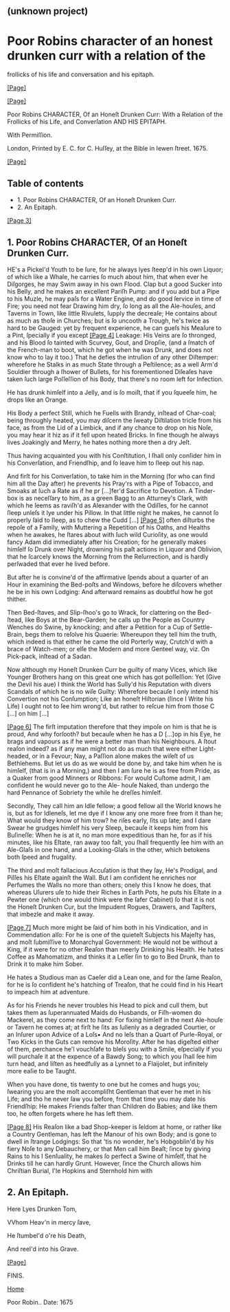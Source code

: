 ## (unknown project)

# Poor Robins character of an honest drunken curr with a relation of the
frollicks of his life and conversation and his epitaph.

[[Page]](http://eebo.chadwyck.com/downloadtiff?vid=43177&page=1)

[[Page]](http://eebo.chadwyck.com/downloadtiff?vid=43177&page=1)

Poor Robins CHARACTER, Of an Honeſt Drunken Curr: With a Relation of the
Frollicks of his Life, and Converſation AND HIS EPITAPH.

With Permiſſion.

London, Printed by E. C. for C. Huſſey, at the Bible in Iewen ſtreet. 1675.

[[Page]](http://eebo.chadwyck.com/downloadtiff?vid=43177&page=2)

## Table of contents

  * 1\. Poor Robins CHARACTER, Of an Honeſt Drunken Curr.
  * 2\. An Epitaph.

[[Page 3]](http://eebo.chadwyck.com/downloadtiff?vid=43177&page=2)

## 1\. Poor Robins CHARACTER, Of an Honeſt Drunken Curr.

HE's a Pickel'd Youth to be ſure, for he always lyes ſteep'd in his own
Liquor; of which like a Whale, he carries ſo much about him, that when ever he
Diſgorges, he may Swim away in his own Flood. Clap but a good Sucker into his
Belly, and he makes an excellent Pariſh Pump: and if you add but a Pipe to his
Muzle, he may paſs for a Water En­gine, and do good ſervice in time of Fire;
you need not fear Drawing him dry, ſo long as all the Ale-houſes, and Taverns
in Town, like little Rivulets, ſupply the decreaſe; He contains about as much
as thoſe in Churches; but is ſo uncooth a Trough, he's twice as hard to be
Gauged: yet by frequent experience, he can gueſs his Meaſure to a Pint,
ſpecially if you ex­cept [[Page
4]](http://eebo.chadwyck.com/downloadtiff?vid=43177&page=3) Leakage: His Veins
are ſo thronged, and his Blood ſo tainted with Scurvey, Gout, and Dropſie,
(and a ſmatch of the French-man to boot, which he got when he was Drunk, and
does not know who to lay it too.) That he defies the intruſion of any other
Diſtemper: wherefore he Stalks in as much State through a Peſti­lence; as a
well Arm'd Souldier through a ſhower of Bul­lets, for his forementioned
Diſeaſes have taken ſuch large Poſſeſſion of his Body, that there's no room
left for Infection.

He has drunk himſelf into a Jelly, and is ſo moiſt, that if you ſqueeſe him,
he drops like an Orange.

His Body a perfect Still, which he Fuells with Bran­dy, inſtead of Char-coal;
being throughly heated, you may diſcern the ſweaty Diſtilation tricle from his
face, as from the Lid of a Limbick, and if any chance to drop on his Noſe, you
may hear it hiz as if it fell u­pon heated Bricks. In fine though he always
lives Joak­ingly and Merry, he hates nothing more then a dry Jeſt.

Thus having acquainted you with his Conſtitution, I ſhall only conſider him in
his Converſation, and Friendſhip, and ſo leave him to ſleep out his nap.

And firſt for his Converſation, to take him in the Morning (for who can find
him all the Day after) he prevents his Pray'rs with a Pipe of Tobacco, and
Smoaks at ſuch a Rate as if he pr [...]fer'd Sacrifice to De­votion. A Tinder-
box is as neceſſary to him, as a green Bagg to an Atturney's Clark, with which
he ſeems as raviſh'd as Alexander with the Odiſſes, for he cannot ſleep unleſs
it lye under his Pillow. In that little night he makes, he cannot ſo properly
ſaid to ſleep, as to chew the Cudd  [...] [[Page
5]](http://eebo.chadwyck.com/downloadtiff?vid=43177&page=3) often diſturbs the
repoſe of a Family, with Muttering a Repetition of his Oaths, and Healths when
he awakes, he ſtares about with ſuch wild Curioſity, as one would fancy Adam
did immediately after his Creation; for he generally makes himſelf ſo Drunk
over Night, drown­ing his paſt actions in Liquor and Oblivion, that he
ſcarcely knows the Morning from the Reſurrection, and is hardly perſwaded that
ever he lived before.

But after he is convine'd of the affirmative ſpends a­bout a quarter of an
Hour in examining the Bed-poſts and Windows, before he diſcovers whether he be
in his own Lodging: And afterward remains as doubtful how he got thither.

Then Bed-ſtaves, and Slip-ſhoo's go to Wrack, for clattering on the Bed-ſtead,
like Boys at the Bear-Garden; he calls up the People as Country Wenches do
Swine, by knocking; and after a Petition for a Cup of Settle-Brain, begs them
to reſolve his Quaerie: Whereupon they tell him the truth, which indeed is
that either he came the old Porterly way, Crutch'd with a brace of Watch-men;
or elſe the Modern and more Genteel way, viz. On Pick-pack, inſtead of a
Sadan.

Now although my Honeſt Drunken Curr be guilty of many Vices, which like
Younger Brothers hang on this great one which has got poſſeſſion: Yet (Give
the De­vil his aue) I think the World has Sully'd his Repu­tation with divers
Scandals of which he is no wiſe Guil­ty: Wherefore becauſe I only intend his
Converti­on not his Conſumption; Like an honeſt Hiſtorian (ſince I Write his
Life) I ought not to ſee him wrong'd, but rather to reſcue him from those C
[...] on him  [...]

[[Page 6]](http://eebo.chadwyck.com/downloadtiff?vid=43177&page=4) The firſt
imputation therefore that they impoſe on him is that he is proud, And why
forſooth? but becauſe when he has a D [...]op in his Eye, he brags and vapours
as if he were a better man than his Neighbours. A ſtout reaſon indeed? as if
any man might not do as much that were either Light-headed, or in a Fevour;
Nay, a Paſſion alone makes the wiſeſt of us Bethlehems. But let us do as we
would be done by, and take him when he is himſelf, (that is in a Morning,) and
then I am ſure he is as free from Pride, as a Quaker from good Minners or
Ribbons: For would Cuſtome admit, I am confident he would never go to the Ale-
houſe Naked, than undergo the hard Pennance of Sobriety the while he dreſſes
himſelf.

Secondly, They call him an Idle fellow; a good fel­low all the World knows he
is, but as for Idleneſs, let me dye if I know any one more free from it than
he; What would they know of him trow? he riſes early, ſits up late; and I dare
Swear he grudges himſelf his very Sleep, becauſe it keeps him from his
Buſineſſe: When he is at it, no man more expeditious than he, for as if his
minutes, like his Eſtate, ran away too faſt, you ſhall frequently ſee him with
an Ale-Glaſs in one hand, and a Looking-Glaſs in the other, which beto­kens
both ſpeed and frugality.

The third and moſt fallacious Accuſation is that they ſay, He's Prodigal, and
Piſſes his Eſtate againſt the Wall. But I am confident he enriches nor
Perfumes the Walls no more than others; onely this I know he does, that
whereas Uſurers uſe to hide their Riches in Earth Pots, he puts his Eſtate in
a Pewter one (which one would think were the ſafer Cabinet) ſo that it is not
the Honeſt Drunken Cur, but the Impudent Rogues, Drawers, and Tapſters, that
imbezle and make it away.

[[Page 7]](http://eebo.chadwyck.com/downloadtiff?vid=43177&page=4) Much more
might be ſaid of him both in his Vindi­cation, and in Commendation alſo: For
he is one of the quieteſt Subjects his Majeſty has, and moſt ſub­miſſive to
Monarchyal Government: He would not be without a King, if it were for no other
Reaſon than meerly Drinking his Health. He hates Coffee as Ma­homatizm, and
thinks it a Leſſer ſin to go to Bed Drunk, than to Drink it to make him Sober.

He hates a Studious man as Caeſer did a Lean one, and for the ſame Reaſon, for
he is ſo confident he's hatching of Treaſon, that he could find in his Heart
to impeach him at adventure.

As for his Friends he never troubles his Head to pick and cull them, but takes
them as ſuperannuated Maids do Husbands, or Fiſh-women do Mackerel, as they
come next to hand: For fixing himſelf in the next Ale-houſe or Tavern he comes
at; at firſt he ſits as ſul­lenly as a degraded Courtier, or an Inſurer upon
Advice of a Loſs▪ And no leſs than a Quart of Purle-Royal, or Two Kicks in the
Guts can remove his Moroſity. Af­ter he has digeſted either of them, perchance
he'l vouch­ſafe to bleſs you with a Smile, eſpecially if you will purchaſe it
at the expence of a Bawdy Song; to which you ſhall ſee him turn head, and
liſten as heedfully as a Lynnet to a Flaijolet, but infinitely more eaſie to
be Taught.

When you have done, tis twenty to one but he comes and hugs you; ſwearing you
are the moſt accompliſht Gentleman that ever he met in his Life; and tho he
ne­ver ſaw you before, from that time you may date his Friendſhip: He makes
Friends faſter than Children do Babies; and like them too, he often forgets
where he has left them.

[[Page 8]](http://eebo.chadwyck.com/downloadtiff?vid=43177&page=5) His Reaſon
like a bad Shop-keeper is ſeldom at home, or rather like a Country Gentleman,
has left the Ma­nour of his own Body; and is gone to dwell in ſtrange
Lodgings: So that 'tis no wonder, he's Hobgob­lin'd by his fiery Noſe to any
Debauchery, or that Men call him Beaſt; ſince by giving Rains to his I
Senſua­lity, he makes ſo perfect a Swine of himſelf, that he Drinks till he
can hardly Grunt. However, ſince the Church allows him Chriſtian Burial, I'le
Hopkins and Sternhold him with

## 2\. An Epitaph.

Here Lyes Drunken Tom,

VVhom Heav'n in mercy ſave,

He ſtumbel'd o're his Death,

And reel'd into his Grave.

[[Page]](http://eebo.chadwyck.com/downloadtiff?vid=43177&page=5)

FINIS.

[Home](/)

Poor Robin.. Date: 1675  

